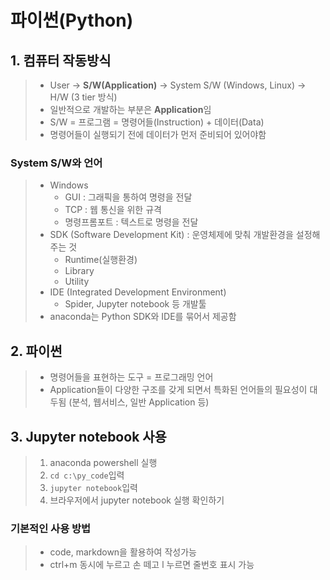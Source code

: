 # 파이썬(Python)

## 1. 컴퓨터 작동방식

> - User -> **S/W(Application)** -> System S/W (Windows, Linux) -> H/W (3 tier 방식)
> - 일반적으로 개발하는 부분은 **Application**임
> - S/W = 프로그램 = 명령어들(Instruction) + 데이터(Data)
> - 명령어들이 실행되기 전에 데이터가 먼저 준비되어 있어야함

### System S/W와 언어

> - Windows
>   - GUI : 그래픽을 통하여 명령을 전달
>   - TCP : 웹 통신을 위한 규격
>   - 명령프롬포트 : 텍스트로 명령을 전달
> - SDK (Software Development Kit) : 운영체제에 맞춰 개발환경을 설정해주는 것
>   - Runtime(실행환경) 
>   - Library
>   - Utility
> - IDE (Integrated Development Environment)
>   - Spider, Jupyter notebook 등 개발툴
> - anaconda는 Python SDK와 IDE를 묶어서 제공함



## 2. 파이썬

> - 명령어들을 표현하는 도구 = 프로그래밍 언어
> - Application들이 다양한 구조를 갖게 되면서 특화된 언어들의 필요성이 대두됨 (분석, 웹서비스, 일반 Application 등)



## 3. Jupyter notebook 사용

> 1. anaconda powershell 실행
> 2. `cd c:\py_code`입력
> 3. `jupyter notebook`입력
> 4. 브라우저에서 jupyter notebook 실행 확인하기

### 기본적인 사용 방법

> - code, markdown을 활용하여 작성가능
> - ctrl+m 동시에 누르고 손 떼고 l 누르면 줄번호 표시 가능



